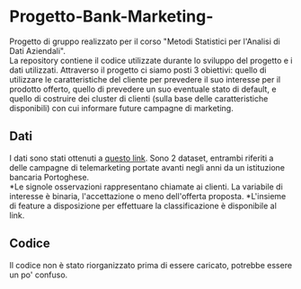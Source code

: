 # Progetto-Bank-Marketing-
Progetto di gruppo realizzato per il corso "Metodi Statistici per l'Analisi di Dati Aziendali".  
La repository contiene il codice utilizzate durante lo sviluppo del progetto e i dati utilizzati. Attraverso il progetto ci siamo posti 3 obiettivi: quello di utilizzare le caratteristiche del cliente per prevedere il suo interesse per il prodotto offerto, quello di prevedere un suo eventuale stato di default, e quello di costruire dei cluster di clienti (sulla base delle caratteristiche disponibili) con cui informare future campagne di marketing.

## Dati
I dati sono stati ottenuti a [questo link](https://www.openml.org/search?type=data&sort=runs&status=active&id=1461). Sono 2 dataset, entrambi riferiti a delle campagne di telemarketing portate avanti negli anni da un istituzione bancaria Portoghese.  
*Le signole osservazioni rappresentano chiamate ai clienti. La variabile di interesse è binaria, l'accettazione o meno dell'offerta proposta.
*L'insieme di feature a disposizione per effettuare la classificazione è disponibile al link.

## Codice
Il codice non è stato riorganizzato prima di essere caricato, potrebbe essere un po' confuso.
